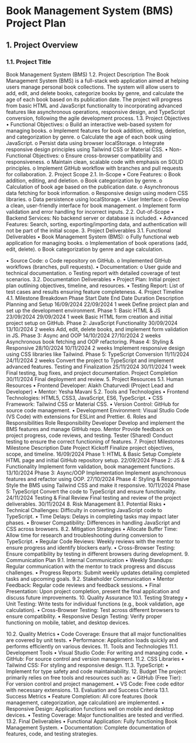 <h1>Book Management System (BMS) Project Plan</h1>
<h2>1. Project Overview</h2>
<h3>1.1. Project Title</h3>
Book Management System (BMS)
1.2. Project Description
The Book Management System (BMS) is a full-stack web application aimed at helping users manage personal book collections. The system will allow users to add, edit, and delete books, categorize books by genre, and calculate the age of each book based on its publication date. The project will progress from basic HTML and JavaScript functionality to incorporating advanced features like asynchronous operations, responsive design, and TypeScript conversion, following the agile development process.
1.3. Project Objectives
•	Functional Objectives:
o	Build an interactive web-based system for managing books.
o	Implement features for book addition, editing, deletion, and categorization by genre.
o	Calculate the age of each book using JavaScript.
o	Persist data using browser localStorage.
o	Integrate responsive design principles using Tailwind CSS or Material CSS.
•	Non-Functional Objectives:
o	Ensure cross-browser compatibility and responsiveness.
o	Maintain clean, scalable code with emphasis on SOLID principles.
o	Implement GitHub workflow with branches and pull requests for collaboration.
2. Project Scope
2.1. In-Scope
•	Core Features:
o	Book addition, editing, and deletion.
o	Book categorization by genre.
o	Calculation of book age based on the publication date.
o	Asynchronous data fetching for book information.
o	Responsive design using modern CSS libraries.
o	Data persistence using localStorage.
•	User Interface:
o	Develop a clean, user-friendly interface for book management.
o	Implement form validation and error handling for incorrect inputs.
2.2. Out-of-Scope
•	Backend Services: No backend server or database is included.
•	Advanced Features: Search, sorting, exporting/importing data, and authentication will not be part of the initial scope.
3. Project Deliverables
3.1. Functional Deliverables
•	Book Management System (BMS):
o	Fully functional web application for managing books.
o	Implementation of book operations (add, edit, delete).
o	Book categorization by genre and age calculation.

•	Source Code:
o	Code repository on GitHub.
o	Implemented GitHub workflows (branches, pull requests).
•	Documentation:
o	User guide and technical documentation.
o	Testing report with detailed coverage of test scenarios.
3.2. Documentation Deliverables
•	Project Plan: Initial project plan outlining objectives, timeline, and resources.
•	Testing Report: List of test cases and results ensuring feature completeness.
4. Project Timeline
4.1. Milestone Breakdown
Phase	Start Date	End Date	Duration	Description
Planning and Setup	16/09/2024	22/09/2024	1 week	Define project plan and set up the development environment.
Phase 1: Basic HTML & JS	23/09/2024	29/09/2024	1 week	Basic HTML form creation and initial project setup on GitHub.
Phase 2: JavaScript Functionality	30/09/2024	13/10/2024	2 weeks	Add, edit, delete books, and implement form validation in JS.
Phase 3: Async and OOP	14/10/2024	27/10/2024	2 weeks	Asynchronous book fetching and OOP refactoring.
Phase 4: Styling & Responsive	28/10/2024	10/11/2024	2 weeks	Implement responsive design using CSS libraries like Tailwind.
Phase 5: TypeScript Conversion	11/11/2024	24/11/2024	2 weeks	Convert the project to TypeScript and implement advanced features.
Testing and Finalization	25/11/2024	30/11/2024	1 week	Final testing, bug fixes, and project documentation.
Project Completion	30/11/2024			Final deployment and review.
5. Project Resources
5.1. Human Resources
•	Frontend Developer: Alakh Chaturvedi (Project Lead and Developer)
•	Mentor: Yesha Mavani
5.2. Tools and Technologies
•	Frontend Technologies: HTML5, CSS3, JavaScript, ES6, TypeScript.
•	CSS Framework: Tailwind CSS or Material CSS.
•	Version Control: GitHub for source code management.
•	Development Environment: Visual Studio Code (VS Code) with extensions for ESLint and Prettier.
6. Roles and Responsibilities
Role	Responsibility
Developer	Develop and implement the BMS features and manage GitHub repo.
Mentor	Provide feedback on project progress, code reviews, and testing.
Tester (Shared)	Conduct testing to ensure the correct functioning of features.
7. Project Milestones
Milestone	Description	Date
Project Kickoff	Finalize project objectives, scope, and timeline.	16/09/2024
Phase 1: HTML & Basic Setup	Complete HTML page and initial GitHub repository setup.	22/09/2024
Phase 2: JS & Functionality	Implement form validation, book management functions.	13/10/2024
Phase 3: Async/OOP Implementation	Implement asynchronous features and refactor using OOP.	27/10/2024
Phase 4: Styling & Responsive	Style the BMS using Tailwind CSS and make it responsive.	10/11/2024
Phase 5: TypeScript	Convert the code to TypeScript and ensure functionality.	24/11/2024
Testing & Final Review	Final testing and review of the project deliverables.	30/11/2024
8. Risk Management
8.1. Potential Risks
•	Technical Challenges: Difficulty in converting JavaScript code to TypeScript.
•	Time Delays: Delays in completing tasks may impact later phases.
•	Browser Compatibility: Differences in handling JavaScript and CSS across browsers.
8.2. Mitigation Strategies
•	Allocate Buffer Time: Allow time for research and troubleshooting during conversion to TypeScript.
•	Regular Code Reviews: Weekly reviews with the mentor to ensure progress and identify blockers early.
•	Cross-Browser Testing: Ensure compatibility by testing in different browsers during development.
9. Communication Plan
9.1. Internal Communication
•	Weekly Standups: Regular communication with the mentor to track progress and discuss challenges.
•	Progress Reports: Submit weekly updates detailing completed tasks and upcoming goals.
9.2. Stakeholder Communication
•	Mentor Feedback: Regular code reviews and feedback sessions.
•	Final Presentation: Upon project completion, present the final application and discuss future improvements.
10. Quality Assurance
10.1. Testing Strategy
•	Unit Testing: Write tests for individual functions (e.g., book validation, age calculation).
•	Cross-Browser Testing: Test across different browsers to ensure compatibility.
•	Responsive Design Testing: Verify proper functioning on mobile, tablet, and desktop devices.

10.2. Quality Metrics
•	Code Coverage: Ensure that all major functionalities are covered by unit tests.
•	Performance: Application loads quickly and performs efficiently on various devices.
11. Tools and Technologies
11.1. Development Tools
•	Visual Studio Code: For writing and managing code.
•	GitHub: For source control and version management.
11.2. CSS Libraries
•	Tailwind CSS: For styling and responsive design.
11.3. TypeScript:
•	Implement for type safety and code maintainability.
12. Budget
The project primarily relies on free tools and resources such as:
•	GitHub (Free Tier): For version control and project management.
•	VS Code: Free code editor with necessary extensions.
13. Evaluation and Success Criteria
13.1. Success Metrics
•	Feature Completion: All core features (book management, categorization, age calculation) are implemented.
•	Responsive Design: Application functions well on mobile and desktop devices.
•	Testing Coverage: Major functionalities are tested and verified.
13.2. Final Deliverables
•	Functional Application: Fully functioning Book Management System.
•	Documentation: Complete documentation of features, code, and testing strategies.

